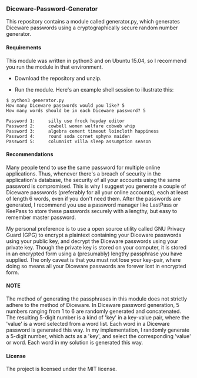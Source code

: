 ### Diceware-Password-Generator ###
This repository contains a module called generator.py, which generates Diceware
passwords using a cryptographically secure random number generator.

#### Requirements ####
This module was written in python3 and on Ubuntu 15.04, so I recommend you run
the module in that environment.

 - Download the repository and unzip.

 - Run the module. Here's an example shell session to illustrate this:
```
$ python3 generator.py
How many Diceware passwords would you like? 5
How many words should be in each Diceware password? 5

Password 1:     silly use frock heyday editor
Password 2:     cowbell women welfare cobweb whip
Password 3:     algebra cement timeout loincloth happiness
Password 4:     round soda cornet sphynx maiden
Password 5:     columnist villa sleep assumption season
```

#### Recommendations ####
Many people tend to use the same password for multiple online applications.
Thus, whenever there's a breach of security in the application's database, the
security of all your accounts using the same password is compromised. This is
why I suggest you generate a couple of Diceware passwords (preferably for all
your online accounts), each at least of length 6 words, even if you don't need
them. After the passwords are generated, I recommend you use a password manager
like LastPass or KeePass to store these passwords securely with a lengthy, but
easy to remember master password.

My personal preference is to use a open source utility called GNU Privacy Guard
(GPG) to encrypt a plaintext containing your Diceware passwords using your
public key, and decrypt the Diceware passwords using your private key. Though
the private key is stored on your computer, it is stored in an encrypted form
using a (presumably) lengthy passphrase you have supplied. The only caveat is
that you must not lose your key-pair, where doing so means all your Diceware
passwords are forever lost in encrypted form.

#### NOTE ####
The method of generating the passphrases in this module does not strictly adhere
to the method of Diceware. In Diceware password generation, 5 numbers ranging
from 1 to 6 are randomly generated and concatenated. The resulting 5-digit
number is a kind of 'key' in a key-value pair, where the 'value' is a word
selected from a word list. Each word in a Diceware password is generated this
way. In my implementation, I randomly generate a 5-digit number, which acts as a
'key', and select the corresponding 'value' or word. Each word in my solution is
generated this way.

#### License ####
The project is licensed under the MIT license.
